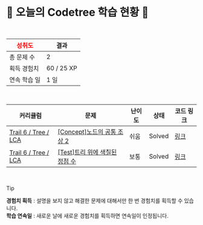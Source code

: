 # 🌲 오늘의 Codetree 학습 현황 🌲

<br />

| <span style="color:red;display:block;text-align:center;"> **성취도**</span> | 결과 |
|---|---|
| 총 문제 수 | 2 |
| 획득 경험치 | 60 / 25 XP |
| 연속 학습 일 | 1 일 |

<br />

|커리큘럼|문제|난이도|상태|코드 링크|
|---|---|---|---|---|
|[Trail 6 / Tree / LCA](https://www.codetree.ai/trail-info/intermediate-high/)|[[Concept]노드의 공통 조상 2](https://www.codetree.ai/trails/complete/curated-cards/intro-common-ancestor-of-node-2/)|쉬움|Solved|[링크](https://github.com/tjdlfgns1234/Algorithm/blob/main/250610/%EB%85%B8%EB%93%9C%EC%9D%98%20%EA%B3%B5%ED%86%B5%20%EC%A1%B0%EC%83%81%202/common-ancestor-of-node-2.cpp)|
|[Trail 6 / Tree / LCA](https://www.codetree.ai/trail-info/intermediate-high/)|[[Test]트리 위에 색칠된 정점 수](https://www.codetree.ai/trails/complete/curated-cards/test-count-colored-node/)|보통|Solved|[링크](https://github.com/tjdlfgns1234/Algorithm/blob/main/250610/%ED%8A%B8%EB%A6%AC%20%EC%9C%84%EC%97%90%20%EC%83%89%EC%B9%A0%EB%90%9C%20%EC%A0%95%EC%A0%90%20%EC%88%98/count-colored-node.cpp)|


<br />

> [!TIP]
> **경험치 획득** : 설명을 보지 않고 해결한 문제에 대해서만 한 번 경험치를 획득할 수 있습니다.  
> **학습 연속일** : 새로운 날에 새로운 경험치를 획득하면 연속일이 인정됩니다.

